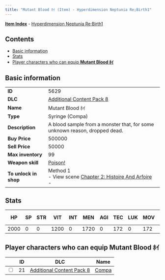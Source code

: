 ```yaml
---
title: "Mutant Blood ﾎｲ (Item) - Hyperdimension Neptunia Re;Birth1"
---
```


[**Item Index**](/neptunia/rb1/item/index.html) - [Hyperdimension Neptunia Re;Birth1](/neptunia/rb1)

## Contents

- [Basic information](#basic-information)
- [Stats](#stats)
- [Player characters who can equip **Mutant Blood ﾎｲ**](#player-characters-who-can-equip-mutant-blood-ﾎｲ)

## Basic information

|   |   |
| -- | -- |
| **ID** | 5629 |
| **DLC** | [Additional Content Pack 8](/neptunia/rb1/dlc/17-pack8.html) |
| **Name** | Mutant Blood ﾎｲ |
| **Type** | Syringe (Compa) |
| **Description** | A blood sample from a monster that, for some unknown reason, dropped dead. |
| **Buy Price** | 500000 |
| **Sell Price** | 50000 |
| **Max inventory** | 99 |
| **Weapon skill** | [Poison!](/neptunia/rb1/skill/17-3102-poison.html) |
| **To unlock in shop** | Method 1<br />- View scene [Chapter 2: Histoire And Arfoire](/neptunia/rb1/scene/1-201-chapter-2-histoire-and-arfoire.html)<br />-  |


## Stats

| HP | SP | STR | VIT | INT | MEN | AGI | TEC | LUK | MOV | Fire res. | Ice res. | Wind res. | Lightning res. |
| -- | -- | --- | --- | --- | --- | --- | --- | --- | --- | --------- | -------- | --------- | -------------- |
| 2000 | 0 | 0 | 1200 | 0 | 1720 | 0 | 172 | 0 | 172 | 0 | 0 | 0 | 0 |


## Player characters who can equip **Mutant Blood ﾎｲ**

|    | ID | DLC | Name |
| -- | -- | --- | ---- |
| <input type="checkbox" id="rb1-player-17-21" class="trackbox" /> | 21 | [Additional Content Pack 8](/neptunia/rb1/dlc/17-pack8.html) | [Compa](/neptunia/rb1/player/17-21-compa.html) |
